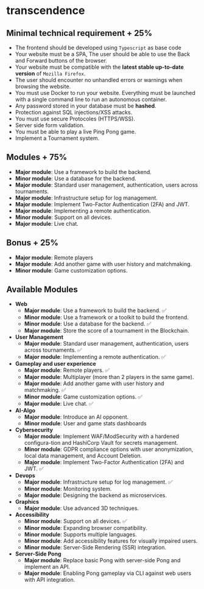 # transcendence

## **Minimal technical requirement + 25%**

- The frontend should be developed using `Typescript` as base code
- Your website must be a SPA, The user should be able to use the Back and Forward buttons of the browser.
- Your website must be compatible with the **latest stable up-to-date version** of `Mozilla Firefox`.
- The user should encounter no unhandled errors or warnings when browsing the website.
- You must use Docker to run your website. Everything must be launched with a single command line to run an autonomous container.
- Any password stored in your database must be **hashed**.
- Protection against SQL injections/XSS attacks.
- You must use secure Protocoles (HTTPS/WSS).
- Server side form validation.
- You must be able to play a live Ping Pong game.
- Implement a Tournament system.

## Modules + 75%

- **Major module**: Use a framework to build the backend.
- **Minor module**: Use a database for the backend.
- **Major module**: Standard user management, authentication, users across tournaments.
- **Major module**: Infrastructure setup for log management.
- **Major module**: Implement Two-Factor Authentication (2FA) and JWT.
- **Major module**: Implementing a remote authentication.
- **Minor module**: Support on all devices.
- **Major module**: Live chat.

## Bonus + 25%

- **Major module**: Remote players
- **Major module**: Add another game with user history and matchmaking.
- **Minor module**: Game customization options.

## Available Modules

- **Web**
    - **Major module**: Use a framework to build the backend. ✅
    - **Minor module**: Use a framework or a toolkit to build the frontend.
    - **Minor module**: Use a database for the backend. ✅
    - **Major module**: Store the score of a tournament in the Blockchain.
- **User Management**
    - **Major module**: Standard user management, authentication, users across tournaments. ✅
    - **Major module**: Implementing a remote authentication. ✅
- **Gameplay and user experience**
    - **Major module**: Remote players. ✅
    - **Major module**: Multiplayer (more than 2 players in the same game).
    - **Major module**: Add another game with user history and matchmaking. ✅
    - **Minor module**: Game customization options. ✅
    - **Major module**: Live chat. ✅
- **AI-Algo**
    - **Major module**: Introduce an AI opponent.
    - **Minor module**: User and game stats dashboards
- **Cybersecurity**
    - **Major module**: Implement WAF/ModSecurity with a hardened configura-tion and HashiCorp Vault for secrets management.
    - **Minor module**: GDPR compliance options with user anonymization, local data management, and Account Deletion.
    - **Major module**: Implement Two-Factor Authentication (2FA) and JWT. ✅
- **Devops**
    - **Major module**: Infrastructure setup for log management. ✅
    - **Minor module**: Monitoring system.
    - **Major module**: Designing the backend as microservices.
- **Graphics**
    - **Major module**: Use advanced 3D techniques.
- **Accessibility**
    - **Minor module**: Support on all devices. ✅
    - **Minor module**: Expanding browser compatibility.
    - **Minor module**: Supports multiple languages.
    - **Minor module**: Add accessibility features for visually impaired users.
    - **Minor module**: Server-Side Rendering (SSR) integration.
- **Server-Side Pong**
    - **Major module**: Replace basic Pong with server-side Pong and implement an API.
    - **Major module**: Enabling Pong gameplay via CLI against web users with API integration.

